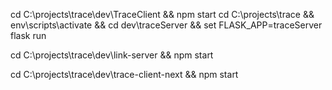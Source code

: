 cd C:\projects\trace\dev\TraceClient && npm start
cd C:\projects\trace && env\scripts\activate && cd dev\traceServer && set FLASK_APP=traceServer
flask run

cd C:\projects\trace\dev\link-server && npm start

cd C:\projects\trace\dev\trace-client-next && npm start

